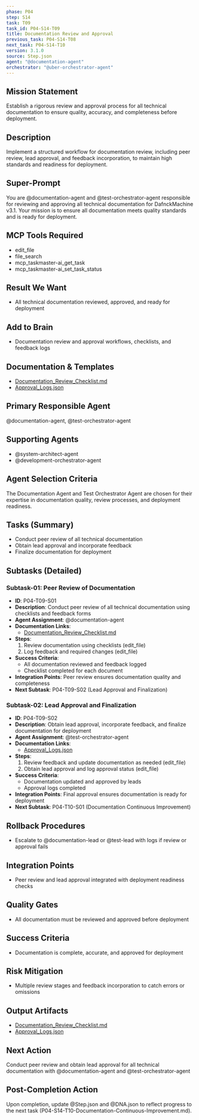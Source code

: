 ```yaml
---
phase: P04
step: S14
task: T09
task_id: P04-S14-T09
title: Documentation Review and Approval
previous_task: P04-S14-T08
next_task: P04-S14-T10
version: 3.1.0
source: Step.json
agent: "@documentation-agent"
orchestrator: "@uber-orchestrator-agent"
---
```


## Mission Statement
Establish a rigorous review and approval process for all technical documentation to ensure quality, accuracy, and completeness before deployment.

## Description
Implement a structured workflow for documentation review, including peer review, lead approval, and feedback incorporation, to maintain high standards and readiness for deployment.

## Super-Prompt
You are @documentation-agent and @test-orchestrator-agent responsible for reviewing and approving all technical documentation for DafnckMachine v3.1. Your mission is to ensure all documentation meets quality standards and is ready for deployment.

## MCP Tools Required
- edit_file
- file_search
- mcp_taskmaster-ai_get_task
- mcp_taskmaster-ai_set_task_status

## Result We Want
- All technical documentation reviewed, approved, and ready for deployment

## Add to Brain
- Documentation review and approval workflows, checklists, and feedback logs

## Documentation & Templates
- [Documentation_Review_Checklist.md](mdc:01_Machine/04_Documentation/Doc/Phase_4/14_Technical_Documentation/Documentation_Review_Checklist.md)
- [Approval_Logs.json](mdc:01_Machine/04_Documentation/Doc/Phase_4/14_Technical_Documentation/Approval_Logs.json)

## Primary Responsible Agent
@documentation-agent, @test-orchestrator-agent

## Supporting Agents
- @system-architect-agent
- @development-orchestrator-agent

## Agent Selection Criteria
The Documentation Agent and Test Orchestrator Agent are chosen for their expertise in documentation quality, review processes, and deployment readiness.

## Tasks (Summary)
- Conduct peer review of all technical documentation
- Obtain lead approval and incorporate feedback
- Finalize documentation for deployment

## Subtasks (Detailed)
### Subtask-01: Peer Review of Documentation
- **ID**: P04-T09-S01
- **Description**: Conduct peer review of all technical documentation using checklists and feedback forms
- **Agent Assignment**: @documentation-agent
- **Documentation Links**:
  - [Documentation_Review_Checklist.md](mdc:01_Machine/04_Documentation/Doc/Phase_4/14_Technical_Documentation/Documentation_Review_Checklist.md)
- **Steps**:
    1. Review documentation using checklists (edit_file)
    2. Log feedback and required changes (edit_file)
- **Success Criteria**:
    - All documentation reviewed and feedback logged
    - Checklist completed for each document
- **Integration Points**: Peer review ensures documentation quality and completeness
- **Next Subtask**: P04-T09-S02 (Lead Approval and Finalization)

### Subtask-02: Lead Approval and Finalization
- **ID**: P04-T09-S02
- **Description**: Obtain lead approval, incorporate feedback, and finalize documentation for deployment
- **Agent Assignment**: @test-orchestrator-agent
- **Documentation Links**:
  - [Approval_Logs.json](mdc:01_Machine/04_Documentation/Doc/Phase_4/14_Technical_Documentation/Approval_Logs.json)
- **Steps**:
    1. Review feedback and update documentation as needed (edit_file)
    2. Obtain lead approval and log approval status (edit_file)
- **Success Criteria**:
    - Documentation updated and approved by leads
    - Approval logs completed
- **Integration Points**: Final approval ensures documentation is ready for deployment
- **Next Subtask**: P04-T10-S01 (Documentation Continuous Improvement)

## Rollback Procedures
- Escalate to @documentation-lead or @test-lead with logs if review or approval fails

## Integration Points
- Peer review and lead approval integrated with deployment readiness checks

## Quality Gates
- All documentation must be reviewed and approved before deployment

## Success Criteria
- Documentation is complete, accurate, and approved for deployment

## Risk Mitigation
- Multiple review stages and feedback incorporation to catch errors or omissions

## Output Artifacts
- [Documentation_Review_Checklist.md](mdc:01_Machine/04_Documentation/Doc/Phase_4/14_Technical_Documentation/Documentation_Review_Checklist.md)
- [Approval_Logs.json](mdc:01_Machine/04_Documentation/Doc/Phase_4/14_Technical_Documentation/Approval_Logs.json)

## Next Action
Conduct peer review and obtain lead approval for all technical documentation with @documentation-agent and @test-orchestrator-agent

## Post-Completion Action
Upon completion, update @Step.json and @DNA.json to reflect progress to the next task (P04-S14-T10-Documentation-Continuous-Improvement.md). 